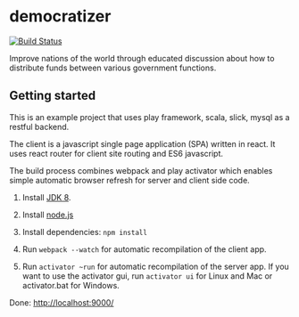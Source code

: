 democratizer
============
[![Build Status](https://travis-ci.org/nemoo/democratizer.svg?branch=master)](https://travis-ci.org/nemoo/democratizer)

Improve nations of the world through educated discussion about how to distribute funds between various government functions.

Getting started
------------
This is an example project that uses play framework, scala, slick, mysql as a restful backend.

The client is a javascript single page application (SPA) written in react. It uses react router for client site routing and ES6 javascript.

The build process combines webpack and play activator which enables simple automatic browser refresh for server and client side code.

1. Install [JDK 8](http://www.oracle.com/technetwork/java/javase/downloads/index.html).

2. Install [node.js](https://nodejs.org/)

3. Install dependencies: `npm install`

4. Run `webpack --watch` for automatic recompilation of the client app. 

5. Run `activator ~run` for automatic recompilation of the server app. If you want to use the activator gui, run `activator ui` for Linux and Mac or activator.bat for Windows.
    
Done: [http://localhost:9000/](http://localhost:9000/)
